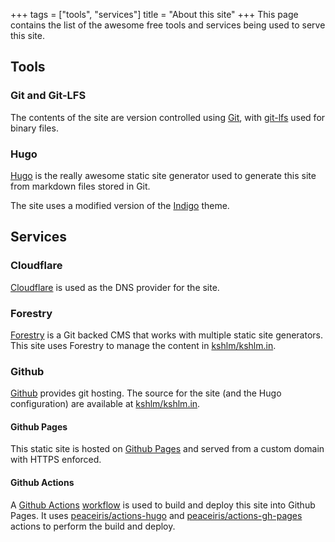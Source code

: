 +++
tags = ["tools", "services"]
title = "About this site"
+++
This page contains the list of the awesome free tools and services being used to serve this site.

## Tools

### Git and Git-LFS

The contents of the site are version controlled using [Git](https://git-scm.com/), with [git-lfs](https://git-lfs.github.com/) used for binary files.

### Hugo

[Hugo](https://gohugo.io/) is the really awesome static site generator used to generate this site from markdown files stored in Git.

The site uses a modified version of the [Indigo](https://github.com/AngeloStavrow/indigo) theme.

## Services

### Cloudflare

[Cloudflare](https://www.cloudflare.com/) is used as the DNS provider for the site.

### Forestry

[Forestry](https://forestry.io "Forestry") is a Git backed CMS that works with multiple static site generators. This site uses Forestry to manage the content in [kshlm/kshlm.in](https://github.com/kshlm/kshlm.in).

### Github

[Github](https://github.com/) provides git hosting. The source for the site (and the Hugo configuration) are available at [kshlm/kshlm.in](https://github.com/kshlm/kshlm.in).

#### Github Pages

This static site is hosted on [Github Pages](https://pages.github.com "Github Pages") and served from a custom domain with HTTPS enforced.

#### Github Actions

A [Github Actions](https://github.com/features/actions "Github Actions") [workflow](https://github.com/kshlm/kshlm.in/blob/master/.github/workflows/gh-pages.yml) is used to build and deploy this site into Github Pages. It uses [peaceiris/actions-hugo](https://github.com/peaceiris/actions-hugo) and [peaceiris/actions-gh-pages](https://github.com/peaceiris/actions-gh-pages) actions to perform the build and deploy.
